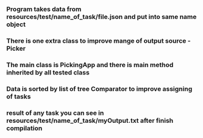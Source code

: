 ### Program takes data from resources/test/name_of_task/file.json and put into same name object
### There is one extra class to improve mange of output source - Picker
### The main class is PickingApp and there is main method inherited by all tested class
### Data is sorted by list of tree Comparator to improve assigning of tasks
### result of any task you can see in resources/test/name_of_task/myOutput.txt after finish compilation